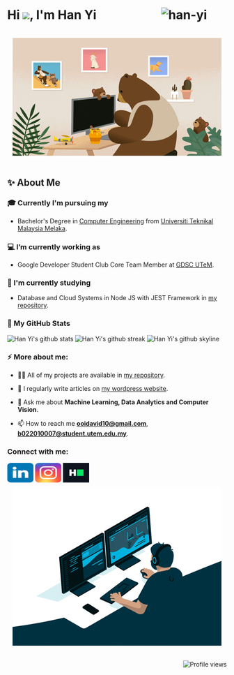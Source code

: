 <h1> Hi <img src="https://github.com/David00i/profile-icon/blob/master/Hi.gif" width="29">, I'm Han Yi <img align="right" width="150" alt="han-yi" src="https://count.getloli.com/get/@lowlighter?theme=rule34"> </h1></br>

<div align="center">
  <img src="https://github.com/hanyi00i/profile-icon/blob/master/bear.gif" />
</div></br>

<h2 align='left'> ✨ About Me </h2>

<h3 align='left'> 🎓 Currently I'm pursuing my </h3>
<p align="left">
  
* Bachelor's Degree in [Computer Engineering](https://portalfkekk.utem.edu.my/web/index.php/prospective-students/programme-offered/benr/) from [Universiti Teknikal Malaysia Melaka](https://www.utem.edu.my/).
</p>

<h3 align='left'> 💻 I’m currently working as </h2>
<p align="left">

* Google Developer Student Club Core Team Member at [GDSC UTeM](https://gdsc.community.dev/technical-university-of-malaysia-malacca/).
</p>

<h3 align='left'> 🌱 I'm currently studying  </h2>
<p align="left">

* Database and Cloud Systems in Node JS with JEST Framework in [my repository](https://github.com/David00i/jest-mongoDB).
</p>

<h3 align='left'> 🚀 My GitHub Stats  </h2>
<p align="left">

![Han Yi's github stats](https://github-readme-stats-eight-theta.vercel.app/api?username=hanyi00i&show_icons=true&count_private=true&locale=en)
![Han Yi's github streak](http://github-readme-streak-stats.herokuapp.com?user=hanyi00i&date_format=M%20j%5B%2C%20Y%5D&border=2558FF&stroke=0C1BFF&fire=656FDD&ring=52BEDD&currStreakLabel=6B54DD&sideLabels=1321DD)
![Han Yi's github skyline](https://skyline.github.com/hanyi00i/2022)
</p>

<h3 align='left'> ⚡ More about me:  </h2>
<p align="left">

* 👨‍💻 All of my projects are available in [my repository](https://github.com/hanyi00i?tab=repositories).

* 📝 I regularly write articles on [my wordpress website](https://ooihanyi.wordpress.com).

* 💬 Ask me about **Machine Learning, Data Analytics and Computer Vision**.

* 📫 How to reach me **ooidavid10@gmail.com**, **b022010007@student.utem.edu.my**.
</p>

<h3 align="left">Connect with me:</h3>
<p align="left">
<a href="https://www.linkedin.com/in/ooihanyi/" target="blank"><img align="center" src="https://github.com/hanyi00i/profile-icon/blob/master/Linkedin.svg" alt="han-yi" height="45" width="60" /></a> 
<a href="https://www.instagram.com/hanyi00i/" target="blank"><img align="center" src="https://github.com/hanyi00i/profile-icon/blob/master/Instagram.svg" alt="han-yi" height="45" width="60" /></a>
<a href="https://www.hackerrank.com/hanyi00i/" target="blank"><img align="center" src="https://github.com/hanyi00i/profile-icon/blob/master/HackerRank.svg" alt="han-yi" height="45" width="60" /></a>

</p>

<div align="center">
  <img src="https://github.com/hanyi00i/profile-icon/blob/master/person.gif" width="480" height="360"/>
</div></br>

<div align="right">

![Profile views](https://komarev.com/ghpvc/?username=David00i&style=for-the-badge&color=blue&label=PROFILE+VIEWS+FOR+HAN+YI)
</div>

<!--
![lowlighter](https://count.getloli.com/get/@lowlighter)

**this** is a ✨ _special_ ✨ repository because its `README.md` (this file) appears on your GitHub profile.


Here are some ideas to get you started:
- 🔭 I’m currently working on ...
- 🌱 I’m currently learning ...
- 👯 I’m looking to collaborate on ...
- 🤔 I’m looking for help with ...
- 💬 Ask me about ...
- 📫 How to reach me: ...
- 😄 Pronouns: ...
- ⚡ Fun fact: ...
-->
